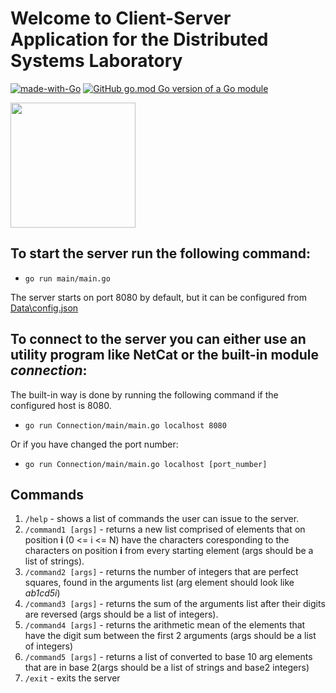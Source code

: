 # Welcome to Client-Server Application for the Distributed Systems Laboratory

[![made-with-Go](https://img.shields.io/badge/Made%20with-Go-1f425f.svg)](http://golang.org) [![GitHub go.mod Go version of a Go module](https://img.shields.io/github/go-mod/go-version/gomods/athens.svg)](https://github.com/gomods/athens)

<img src="https://iconape.com/wp-content/png_logo_vector/go-gopher-favicon.png" width="200" height="200" />

## To start the server run the following command:

- `go run main/main.go`

The server starts on port 8080 by default, but it can be configured from [Data\config.json](https://github.com/DragosPancescu/SD-Tema1/blob/main/Data/config.json)  

## To connect to the server you can either use an utility program like NetCat or the built-in module *connection*:

The built-in way is done by running the following command if the configured host is 8080.
- `go run Connection/main/main.go localhost 8080`

Or if you have changed the port number:

- `go run Connection/main/main.go localhost [port_number]`

## Commands

1. `/help` - shows a list of commands the user can issue to the server.
2. `/command1 [args]` - returns a new list comprised of elements that on position **i** (0 <= i <= N) have the characters coresponding to the characters on position **i** from every starting element (args should be a list of strings). 
3. `/command2 [args]` - returns the number of integers that are perfect squares, found in the arguments list (arg element should look like *ab1cd5i*)
4. `/command3 [args]` - returns the sum of the arguments list after their digits are reversed (args should be a list of integers).
5. `/command4 [args]` - returns the arithmetic mean of the elements that have the digit sum between the first 2 arguments (args should be a list of integers)
6. `/command5 [args]` - returns a list of converted to base 10 arg elements that are in base 2(args should be a list of strings and base2 integers)
7. `/exit` - exits the server
